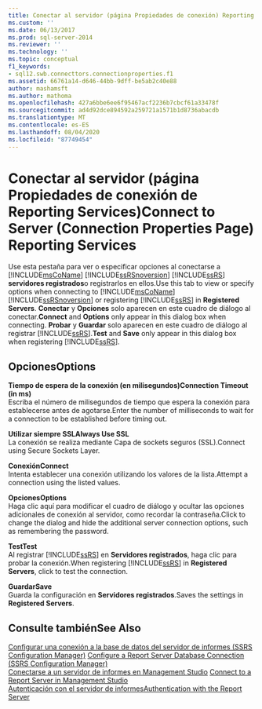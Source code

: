 ```yaml
---
title: Conectar al servidor (página Propiedades de conexión) Reporting Services | Microsoft Docs
ms.custom: ''
ms.date: 06/13/2017
ms.prod: sql-server-2014
ms.reviewer: ''
ms.technology: ''
ms.topic: conceptual
f1_keywords:
- sql12.swb.connecttors.connectionproperties.f1
ms.assetid: 66761a14-d646-44bb-9dff-be5ab2c40e88
author: mashamsft
ms.author: mathoma
ms.openlocfilehash: 427a6bbe6ee6f95467acf2236b7cbcf61a33478f
ms.sourcegitcommit: ad4d92dce894592a259721a1571b1d8736abacdb
ms.translationtype: MT
ms.contentlocale: es-ES
ms.lasthandoff: 08/04/2020
ms.locfileid: "87749454"
---
```

# <a name="connect-to-server-connection-properties-page-reporting-services"></a><span data-ttu-id="cba4d-102">Conectar al servidor (página Propiedades de conexión de Reporting Services)</span><span class="sxs-lookup"><span data-stu-id="cba4d-102">Connect to Server (Connection Properties Page) Reporting Services</span></span>
  <span data-ttu-id="cba4d-103">Use esta pestaña para ver o especificar opciones al conectarse a [!INCLUDE[msCoName](../includes/msconame-md.md)] [!INCLUDE[ssRSnoversion](../includes/ssrsnoversion-md.md)] [!INCLUDE[ssRS](../includes/ssrs.md)] **servidores registrados**o registrarlos en ellos.</span><span class="sxs-lookup"><span data-stu-id="cba4d-103">Use this tab to view or specify options when connecting to [!INCLUDE[msCoName](../includes/msconame-md.md)] [!INCLUDE[ssRSnoversion](../includes/ssrsnoversion-md.md)] or registering [!INCLUDE[ssRS](../includes/ssrs.md)] in **Registered Servers**.</span></span> <span data-ttu-id="cba4d-104">**Conectar** y **Opciones** solo aparecen en este cuadro de diálogo al conectar.</span><span class="sxs-lookup"><span data-stu-id="cba4d-104">**Connect** and **Options** only appear in this dialog box when connecting.</span></span> <span data-ttu-id="cba4d-105">**Probar** y **Guardar** solo aparecen en este cuadro de diálogo al registrar [!INCLUDE[ssRS](../includes/ssrs.md)].</span><span class="sxs-lookup"><span data-stu-id="cba4d-105">**Test** and **Save** only appear in this dialog box when registering [!INCLUDE[ssRS](../includes/ssrs.md)].</span></span>  
  
## <a name="options"></a><span data-ttu-id="cba4d-106">Opciones</span><span class="sxs-lookup"><span data-stu-id="cba4d-106">Options</span></span>  
 <span data-ttu-id="cba4d-107">**Tiempo de espera de la conexión (en milisegundos)**</span><span class="sxs-lookup"><span data-stu-id="cba4d-107">**Connection Timeout (in ms)**</span></span>  
 <span data-ttu-id="cba4d-108">Escriba el número de milisegundos de tiempo que espera la conexión para establecerse antes de agotarse.</span><span class="sxs-lookup"><span data-stu-id="cba4d-108">Enter the number of milliseconds to wait for a connection to be established before timing out.</span></span>  
  
 <span data-ttu-id="cba4d-109">**Utilizar siempre SSL**</span><span class="sxs-lookup"><span data-stu-id="cba4d-109">**Always Use SSL**</span></span>  
 <span data-ttu-id="cba4d-110">La conexión se realiza mediante Capa de sockets seguros (SSL).</span><span class="sxs-lookup"><span data-stu-id="cba4d-110">Connect using Secure Sockets Layer.</span></span>  
  
 <span data-ttu-id="cba4d-111">**Conexión**</span><span class="sxs-lookup"><span data-stu-id="cba4d-111">**Connect**</span></span>  
 <span data-ttu-id="cba4d-112">Intenta establecer una conexión utilizando los valores de la lista.</span><span class="sxs-lookup"><span data-stu-id="cba4d-112">Attempt a connection using the listed values.</span></span>  
  
 <span data-ttu-id="cba4d-113">**Opciones**</span><span class="sxs-lookup"><span data-stu-id="cba4d-113">**Options**</span></span>  
 <span data-ttu-id="cba4d-114">Haga clic aquí para modificar el cuadro de diálogo y ocultar las opciones adicionales de conexión al servidor, como recordar la contraseña.</span><span class="sxs-lookup"><span data-stu-id="cba4d-114">Click to change the dialog and hide the additional server connection options, such as remembering the password.</span></span>  
  
 <span data-ttu-id="cba4d-115">**Test**</span><span class="sxs-lookup"><span data-stu-id="cba4d-115">**Test**</span></span>  
 <span data-ttu-id="cba4d-116">Al registrar [!INCLUDE[ssRS](../includes/ssrs.md)] en **Servidores registrados**, haga clic para probar la conexión.</span><span class="sxs-lookup"><span data-stu-id="cba4d-116">When registering [!INCLUDE[ssRS](../includes/ssrs.md)] in **Registered Servers**, click to test the connection.</span></span>  
  
 <span data-ttu-id="cba4d-117">**Guardar**</span><span class="sxs-lookup"><span data-stu-id="cba4d-117">**Save**</span></span>  
 <span data-ttu-id="cba4d-118">Guarda la configuración en **Servidores registrados**.</span><span class="sxs-lookup"><span data-stu-id="cba4d-118">Saves the settings in **Registered Servers**.</span></span>  
  
## <a name="see-also"></a><span data-ttu-id="cba4d-119">Consulte también</span><span class="sxs-lookup"><span data-stu-id="cba4d-119">See Also</span></span>  
 <span data-ttu-id="cba4d-120">[Configurar una conexión a la base de datos del servidor de informes &#40;SSRS Configuration Manager&#41;](../../2014/sql-server/install/configure-a-report-server-database-connection-ssrs-configuration-manager.md) </span><span class="sxs-lookup"><span data-stu-id="cba4d-120">[Configure a Report Server Database Connection  &#40;SSRS Configuration Manager&#41;](../../2014/sql-server/install/configure-a-report-server-database-connection-ssrs-configuration-manager.md) </span></span>  
 <span data-ttu-id="cba4d-121">[Conectarse a un servidor de informes en Management Studio](../reporting-services/tools/connect-to-a-report-server-in-management-studio.md) </span><span class="sxs-lookup"><span data-stu-id="cba4d-121">[Connect to a Report Server in Management Studio](../reporting-services/tools/connect-to-a-report-server-in-management-studio.md) </span></span>  
 [<span data-ttu-id="cba4d-122">Autenticación con el servidor de informes</span><span class="sxs-lookup"><span data-stu-id="cba4d-122">Authentication with the Report Server</span></span>](../reporting-services/security/authentication-with-the-report-server.md)  
  
  
